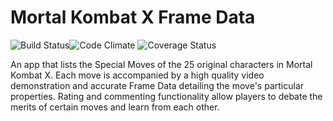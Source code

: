 # Mortal Kombat X Frame Data

![Build Status](https://codeship.com/projects/103824/status?branch=master)![Code Climate](https://codeclimate.com/github/philiptng42/MKX-Frame-Data.png) ![Coverage Status](https://coveralls.io/repos/philiptang42/MKX-Frame-Data/badge.png)

An app that lists the Special Moves of the 25 original characters in Mortal Kombat X. Each move is accompanied by a high quality video demonstration and accurate Frame Data detailing the move's particular properties. Rating and commenting functionality allow players to debate the merits of certain moves and learn from each other.
